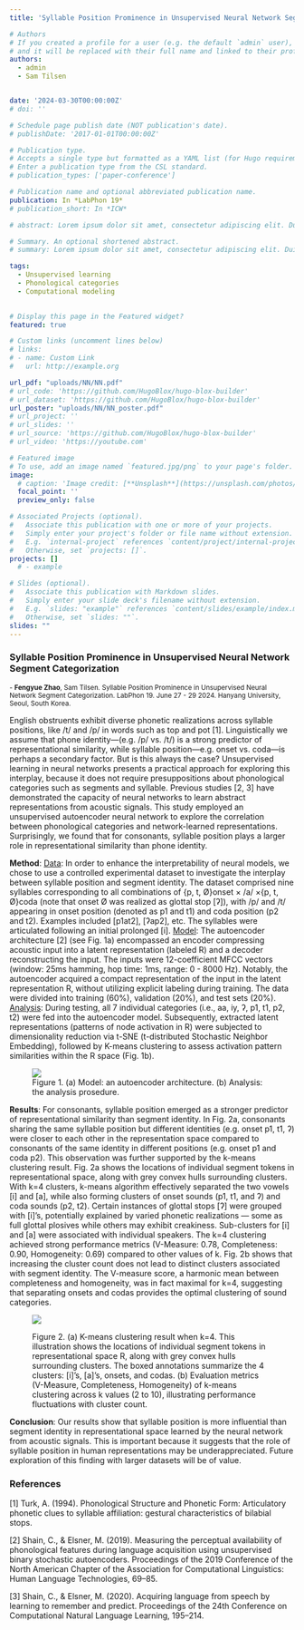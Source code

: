 ```yaml
---
title: 'Syllable Position Prominence in Unsupervised Neural Network Segment Categorization'

# Authors
# If you created a profile for a user (e.g. the default `admin` user), write the username (folder name) here
# and it will be replaced with their full name and linked to their profile.
authors:
  - admin
  - Sam Tilsen


date: '2024-03-30T00:00:00Z'
# doi: ''

# Schedule page publish date (NOT publication's date).
# publishDate: '2017-01-01T00:00:00Z'

# Publication type.
# Accepts a single type but formatted as a YAML list (for Hugo requirements).
# Enter a publication type from the CSL standard.
# publication_types: ['paper-conference']

# Publication name and optional abbreviated publication name.
publication: In *LabPhon 19*
# publication_short: In *ICW*

# abstract: Lorem ipsum dolor sit amet, consectetur adipiscing elit. Duis posuere tellus ac convallis placerat. Proin tincidunt magna sed ex sollicitudin condimentum. Sed ac faucibus dolor, scelerisque sollicitudin nisi. Cras purus urna, suscipit quis sapien eu, pulvinar tempor diam. Quisque risus orci, mollis id ante sit amet, gravida egestas nisl. Sed ac tempus magna. Proin in dui enim. Donec condimentum, sem id dapibus fringilla, tellus enim condimentum arcu, nec volutpat est felis vel metus. Vestibulum sit amet erat at nulla eleifend gravida.

# Summary. An optional shortened abstract.
# summary: Lorem ipsum dolor sit amet, consectetur adipiscing elit. Duis posuere tellus ac convallis placerat. Proin tincidunt magna sed ex sollicitudin condimentum.

tags:
  - Unsupervised learning
  - Phonological categories
  - Computational modeling
  

# Display this page in the Featured widget?
featured: true

# Custom links (uncomment lines below)
# links:
# - name: Custom Link
#   url: http://example.org

url_pdf: "uploads/NN/NN.pdf"
# url_code: 'https://github.com/HugoBlox/hugo-blox-builder'
# url_dataset: 'https://github.com/HugoBlox/hugo-blox-builder'
url_poster: "uploads/NN/NN_poster.pdf"
# url_project: ''
# url_slides: ''
# url_source: 'https://github.com/HugoBlox/hugo-blox-builder'
# url_video: 'https://youtube.com'

# Featured image
# To use, add an image named `featured.jpg/png` to your page's folder.
image:
  # caption: 'Image credit: [**Unsplash**](https://unsplash.com/photos/pLCdAaMFLTE)'
  focal_point: ''
  preview_only: false

# Associated Projects (optional).
#   Associate this publication with one or more of your projects.
#   Simply enter your project's folder or file name without extension.
#   E.g. `internal-project` references `content/project/internal-project/index.md`.
#   Otherwise, set `projects: []`.
projects: []
  # - example

# Slides (optional).
#   Associate this publication with Markdown slides.
#   Simply enter your slide deck's filename without extension.
#   E.g. `slides: "example"` references `content/slides/example/index.md`.
#   Otherwise, set `slides: ""`.
slides: ""
---
```


### Syllable Position Prominence in Unsupervised Neural Network Segment Categorization

<sup> - <strong>Fengyue Zhao</strong>, Sam Tilsen. Syllable Position Prominence in Unsupervised Neural Network Segment Categorization. LabPhon 19. June 27 - 29 2024. Hanyang University, Seoul, South Korea. </sup>

English obstruents exhibit diverse phonetic realizations across syllable positions, like /t/ and /p/ in words such as top and pot [1]. Linguistically we assume that phone identity—(e.g. /p/ vs. /t/) is a strong predictor of representational similarity, while syllable position—e.g. onset vs. coda—is perhaps a secondary factor. But is this always the case? Unsupervised learning in neural networks presents a practical approach for exploring this interplay, because it does not require presuppositions about phonological categories such as segments and syllable. Previous studies [2, 3] have demonstrated the capacity of neural networks to learn abstract representations from acoustic signals. This study employed an unsupervised autoencoder neural network to explore the correlation between phonological categories and network-learned representations. Surprisingly, we found that for consonants, syllable position plays a larger role in representational similarity than phone identity.

**Method**: <u> Data</u>: In order to enhance the interpretability of neural models, we chose to use a controlled experimental dataset to investigate the interplay between syllable position and segment identity. The dataset comprised nine syllables corresponding to all combinations of {p, t, Ø}onset × /a/ ×{p, t, Ø}coda (note that onset Ø was realized as glottal stop [ʔ]), with /p/ and /t/ appearing in onset position (denoted as p1 and t1) and coda position (p2 and t2). Examples included [p1at2], [ʔap2], etc. The syllables were articulated following an initial prolonged [i]. <u>Model</u>: The autoencoder architecture [2] (see Fig. 1a) encompassed an encoder compressing acoustic input into a latent representation (labeled R) and a decoder reconstructing the input. The inputs were 12-coefficient MFCC vectors (window: 25ms hamming, hop time: 1ms, range: 0 - 8000 Hz). Notably, the autoencoder acquired a compact representation of the input in the latent representation R, without utilizing explicit labeling during training. The data were divided into training (60%), validation (20%), and test sets (20%). <u>Analysis</u>: During testing, all 7 individual categories (i.e., aa, iy, ʔ, p1, t1, p2, t2) were fed into the autoencoder model. Subsequently, extracted latent representations (patterns of node activation in R) were subjected to dimensionality reduction via t-SNE (t-distributed Stochastic Neighbor Embedding), followed by K-means clustering to assess activation pattern similarities within the R space  (Fig. 1b).

<figure>
  <img src="/uploads/NN/method.png"/>
  <figcaption>Figure 1. (a) Model: an autoencoder architecture. (b) Analysis: the analysis prosedure.</figcaption>
</figure>


**Results**: For consonants, syllable position emerged as a stronger predictor of representational similarity than segment identity. In Fig. 2a, consonants sharing the same syllable position but different identities (e.g. onset p1, t1, ʔ) were closer to each other in the representation space compared to consonants of the same identity in different positions (e.g. onset p1 and coda p2). This observation was further supported by the k-means clustering result. Fig. 2a shows the locations of individual segment tokens in representational space, along with grey convex hulls surrounding clusters. With k=4 clusters, k-means algorithm effectively separated the two vowels [i] and [a], while also forming clusters of onset sounds (p1, t1, and ʔ) and coda sounds (p2, t2). Certain instances of glottal stops [ʔ] were grouped with [i]’s, potentially explained by varied phonetic realizations — some as full glottal plosives while others may exhibit creakiness. Sub-clusters for [i] and [a] were associated with individual speakers. The k=4 clustering achieved strong performance metrics (V-Measure: 0.78, Completeness: 0.90, Homogeneity: 0.69) compared to other values of k. Fig. 2b shows that increasing the cluster count does not lead to distinct clusters associated with segment identity. The V-measure score, a harmonic mean between completeness and homogeneity, was in fact maximal for k=4, suggesting that separating onsets and codas provides the optimal clustering of sound categories.


<figure>
  <img src="/uploads/NN/results2.png"/>
  <figcaption> <p align='left'>Figure 2. (a) K-means clustering result when k=4. This illustration shows the locations of individual segment tokens in representational space R, along with grey convex hulls surrounding clusters. The boxed annotations summarize the 4 clusters: [i]’s, [a]’s, onsets, and codas. (b) Evaluation metrics (V-Measure, Completeness, Homogeneity) of k-means clustering across k values (2 to 10), illustrating performance fluctuations with cluster count. </p> </figcaption>
</figure>


**Conclusion**: Our results show that syllable position is more influential than segment identity in representational space learned by the neural network from acoustic signals. This is important because it suggests that the role of syllable position in human representations may be underappreciated. Future exploration of this finding with larger datasets will be of value.

### References
[1] Turk, A. (1994). Phonological Structure and Phonetic Form: Articulatory phonetic clues to syllable affiliation: gestural characteristics of bilabial stops. 

[2] Shain, C., & Elsner, M. (2019). Measuring the perceptual availability of phonological features during language acquisition using unsupervised binary stochastic autoencoders. Proceedings of the 2019 Conference of the North American Chapter of the Association for Computational Linguistics: Human Language Technologies, 69–85. 

[3] Shain, C., & Elsner, M. (2020). Acquiring language from speech by learning to remember and predict. Proceedings of the 24th Conference on Computational Natural Language Learning, 195–214.

